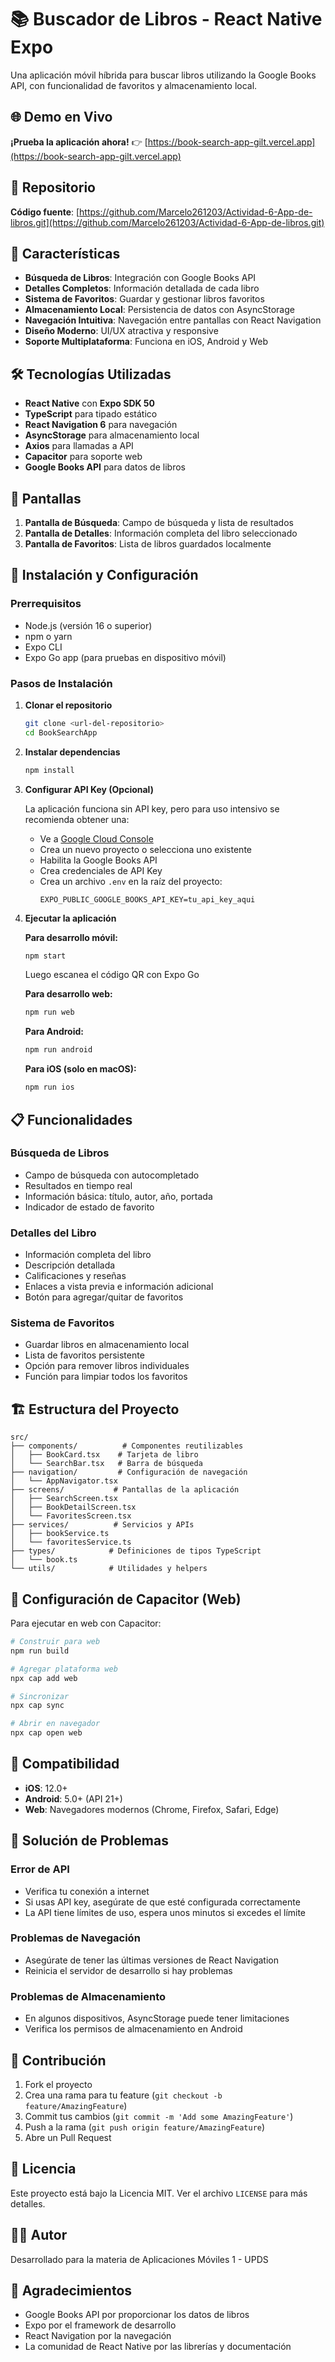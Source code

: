 # 📚 Buscador de Libros - React Native Expo

Una aplicación móvil híbrida para buscar libros utilizando la Google Books API, con funcionalidad de favoritos y almacenamiento local.

## 🌐 Demo en Vivo

**¡Prueba la aplicación ahora!** 👉 [https://book-search-app-gilt.vercel.app](https://book-search-app-gilt.vercel.app)

## 📱 Repositorio

**Código fuente**: [https://github.com/Marcelo261203/Actividad-6-App-de-libros.git](https://github.com/Marcelo261203/Actividad-6-App-de-libros.git)

## 🚀 Características

- **Búsqueda de Libros**: Integración con Google Books API
- **Detalles Completos**: Información detallada de cada libro
- **Sistema de Favoritos**: Guardar y gestionar libros favoritos
- **Almacenamiento Local**: Persistencia de datos con AsyncStorage
- **Navegación Intuitiva**: Navegación entre pantallas con React Navigation
- **Diseño Moderno**: UI/UX atractiva y responsive
- **Soporte Multiplataforma**: Funciona en iOS, Android y Web

## 🛠️ Tecnologías Utilizadas

- **React Native** con **Expo SDK 50**
- **TypeScript** para tipado estático
- **React Navigation 6** para navegación
- **AsyncStorage** para almacenamiento local
- **Axios** para llamadas a API
- **Capacitor** para soporte web
- **Google Books API** para datos de libros

## 📱 Pantallas

1. **Pantalla de Búsqueda**: Campo de búsqueda y lista de resultados
2. **Pantalla de Detalles**: Información completa del libro seleccionado
3. **Pantalla de Favoritos**: Lista de libros guardados localmente

## 🚀 Instalación y Configuración

### Prerrequisitos

- Node.js (versión 16 o superior)
- npm o yarn
- Expo CLI
- Expo Go app (para pruebas en dispositivo móvil)

### Pasos de Instalación

1. **Clonar el repositorio**
   ```bash
   git clone <url-del-repositorio>
   cd BookSearchApp
   ```

2. **Instalar dependencias**
   ```bash
   npm install
   ```

3. **Configurar API Key (Opcional)**
   
   La aplicación funciona sin API key, pero para uso intensivo se recomienda obtener una:
   
   - Ve a [Google Cloud Console](https://console.cloud.google.com/)
   - Crea un nuevo proyecto o selecciona uno existente
   - Habilita la Google Books API
   - Crea credenciales de API Key
   - Crea un archivo `.env` en la raíz del proyecto:
     ```
     EXPO_PUBLIC_GOOGLE_BOOKS_API_KEY=tu_api_key_aqui
     ```

4. **Ejecutar la aplicación**

   **Para desarrollo móvil:**
   ```bash
   npm start
   ```
   Luego escanea el código QR con Expo Go

   **Para desarrollo web:**
   ```bash
   npm run web
   ```

   **Para Android:**
   ```bash
   npm run android
   ```

   **Para iOS (solo en macOS):**
   ```bash
   npm run ios
   ```

## 📋 Funcionalidades

### Búsqueda de Libros
- Campo de búsqueda con autocompletado
- Resultados en tiempo real
- Información básica: título, autor, año, portada
- Indicador de estado de favorito

### Detalles del Libro
- Información completa del libro
- Descripción detallada
- Calificaciones y reseñas
- Enlaces a vista previa e información adicional
- Botón para agregar/quitar de favoritos

### Sistema de Favoritos
- Guardar libros en almacenamiento local
- Lista de favoritos persistente
- Opción para remover libros individuales
- Función para limpiar todos los favoritos

## 🏗️ Estructura del Proyecto

```
src/
├── components/          # Componentes reutilizables
│   ├── BookCard.tsx    # Tarjeta de libro
│   └── SearchBar.tsx   # Barra de búsqueda
├── navigation/         # Configuración de navegación
│   └── AppNavigator.tsx
├── screens/           # Pantallas de la aplicación
│   ├── SearchScreen.tsx
│   ├── BookDetailScreen.tsx
│   └── FavoritesScreen.tsx
├── services/          # Servicios y APIs
│   ├── bookService.ts
│   └── favoritesService.ts
├── types/            # Definiciones de tipos TypeScript
│   └── book.ts
└── utils/            # Utilidades y helpers
```

## 🔧 Configuración de Capacitor (Web)

Para ejecutar en web con Capacitor:

```bash
# Construir para web
npm run build

# Agregar plataforma web
npx cap add web

# Sincronizar
npx cap sync

# Abrir en navegador
npx cap open web
```

## 📱 Compatibilidad

- **iOS**: 12.0+
- **Android**: 5.0+ (API 21+)
- **Web**: Navegadores modernos (Chrome, Firefox, Safari, Edge)

## 🐛 Solución de Problemas

### Error de API
- Verifica tu conexión a internet
- Si usas API key, asegúrate de que esté configurada correctamente
- La API tiene límites de uso, espera unos minutos si excedes el límite

### Problemas de Navegación
- Asegúrate de tener las últimas versiones de React Navigation
- Reinicia el servidor de desarrollo si hay problemas

### Problemas de Almacenamiento
- En algunos dispositivos, AsyncStorage puede tener limitaciones
- Verifica los permisos de almacenamiento en Android

## 🤝 Contribución

1. Fork el proyecto
2. Crea una rama para tu feature (`git checkout -b feature/AmazingFeature`)
3. Commit tus cambios (`git commit -m 'Add some AmazingFeature'`)
4. Push a la rama (`git push origin feature/AmazingFeature`)
5. Abre un Pull Request

## 📄 Licencia

Este proyecto está bajo la Licencia MIT. Ver el archivo `LICENSE` para más detalles.

## 👨‍💻 Autor

Desarrollado para la materia de Aplicaciones Móviles 1 - UPDS

## 🙏 Agradecimientos

- Google Books API por proporcionar los datos de libros
- Expo por el framework de desarrollo
- React Navigation por la navegación
- La comunidad de React Native por las librerías y documentación
